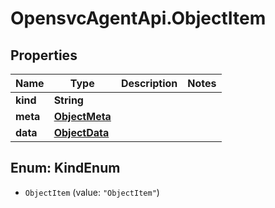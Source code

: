 # OpensvcAgentApi.ObjectItem

## Properties

Name | Type | Description | Notes
------------ | ------------- | ------------- | -------------
**kind** | **String** |  | 
**meta** | [**ObjectMeta**](ObjectMeta.md) |  | 
**data** | [**ObjectData**](ObjectData.md) |  | 



## Enum: KindEnum


* `ObjectItem` (value: `"ObjectItem"`)




